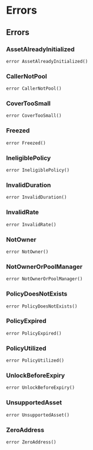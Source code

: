 # Errors











## Errors

### AssetAlreadyInitialized

```solidity
error AssetAlreadyInitialized()
```






### CallerNotPool

```solidity
error CallerNotPool()
```






### CoverTooSmall

```solidity
error CoverTooSmall()
```






### Freezed

```solidity
error Freezed()
```






### IneligiblePolicy

```solidity
error IneligiblePolicy()
```






### InvalidDuration

```solidity
error InvalidDuration()
```






### InvalidRate

```solidity
error InvalidRate()
```






### NotOwner

```solidity
error NotOwner()
```






### NotOwnerOrPoolManager

```solidity
error NotOwnerOrPoolManager()
```






### PolicyDoesNotExists

```solidity
error PolicyDoesNotExists()
```






### PolicyExpired

```solidity
error PolicyExpired()
```






### PolicyUtilized

```solidity
error PolicyUtilized()
```






### UnlockBeforeExpiry

```solidity
error UnlockBeforeExpiry()
```






### UnsupportedAsset

```solidity
error UnsupportedAsset()
```






### ZeroAddress

```solidity
error ZeroAddress()
```







